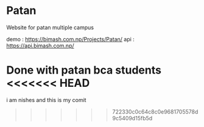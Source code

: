 # Patan

Website for patan multiple campus

demo : https://bimash.com.np/Projects/Patan/
api : https://api.bimash.com.np/

Done with patan bca students
<<<<<<< HEAD
=======

i am nishes and this is my comit
>>>>>>> 722330c0c64c8c0e9681705578d9c5409d15fb5d
